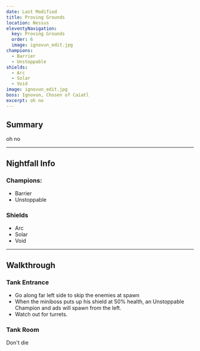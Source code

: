 ```yaml
---
date: Last Modified
title: Proving Grounds
location: Nessus
eleventyNavigation:
  key: Proving Grounds
  order: 6
  image: ignovun_edit.jpg
champions: 
  - Barrier
  - Unstoppable
shields:
  - Arc
  - Solar
  - Void
image: ignovun_edit.jpg
boss: Ignovun, Chosen of Caiatl
excerpt: oh no
---
```



## Summary

oh no


---



## Nightfall Info

### Champions:

- Barrier
- Unstoppable


### Shields

- Arc
- Solar
- Void


---


## Walkthrough

### Tank Entrance

- Go along far left side to skip the enemies at spawn
- When the miniboss puts up his shield at 50% health, an Unstoppable Champion and ads will spawn from the left.
- Watch out for turrets.


### Tank Room

Don't die